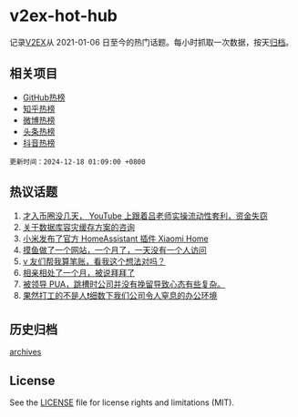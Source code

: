 # v2ex-hot-hub

 记录[V2EX](https://www.v2ex.com/)从 2021-01-06 日至今的热门话题。每小时抓取一次数据，按天[归档](archives)。
 
 ## 相关项目

- [GitHub热榜](https://github.com/lonnyzhang423/github-hot-hub)
- [知乎热榜](https://github.com/lonnyzhang423/zhihu-hot-hub)
- [微博热榜](https://github.com/lonnyzhang423/weibo-hot-hub)
- [头条热榜](https://github.com/lonnyzhang423/toutiao-hot-hub)
- [抖音热榜](https://github.com/lonnyzhang423/douyin-hot-hub)


 `更新时间：2024-12-18 01:09:00 +0800`

## 热议话题

1. [才入币圈没几天， YouTube 上跟着吕老师实操流动性套利，资金失窃](https://www.v2ex.com/t/1098150)
1. [关于数据库容灾缓存方案的咨询](https://www.v2ex.com/t/1098113)
1. [小米发布了官方 HomeAssistant 插件 Xiaomi Home](https://www.v2ex.com/t/1098090)
1. [摸鱼做了一个网站，一个月了，一天没有一个人访问](https://www.v2ex.com/t/1098265)
1. [v 友们帮我算笔账，看我这个想法对吗？](https://www.v2ex.com/t/1098192)
1. [相亲相处了一个月，被说拜拜了](https://www.v2ex.com/t/1098312)
1. [被领导 PUA，跳槽时公司并没有挽留导致心态有些复杂。](https://www.v2ex.com/t/1098141)
1. [果然打工的不是人❗️细数下我们公司令人窒息的办公环境](https://www.v2ex.com/t/1098177)

## 历史归档

[archives](archives)

## License

See the [LICENSE](LICENSE) file for license rights and limitations (MIT).
